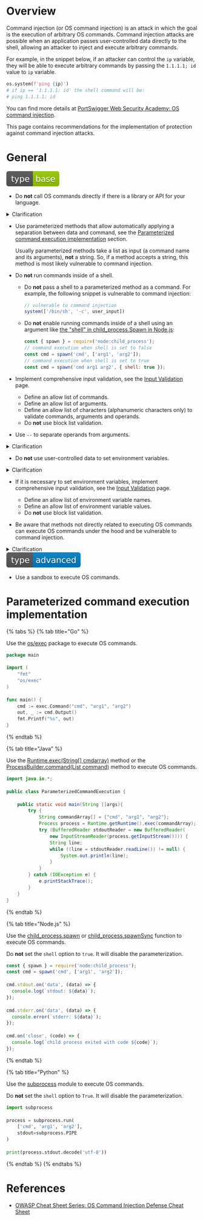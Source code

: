 # Overview

Command injection (or OS command injection) is an attack in which the goal is the execution of arbitrary OS commands. Command injection attacks are possible when an application passes user-controlled data directly to the shell, allowing an attacker to inject and execute arbitrary commands.

For example, in the snippet below, if an attacker can control the `ip` variable, they will be able to execute arbitrary commands by passing the `1.1.1.1; id` value to `ip` variable.

```python
os.system(f'ping {ip}')
# if ip == '1.1.1.1; id' the shell command will be:
# ping 1.1.1.1; id
```

You can find more details at [PortSwigger Web Security Academy: OS command injection](https://portswigger.net/web-security/os-command-injection).

This page contains recommendations for the implementation of protection against command injection attacks.

# General

<div align="left">
<img src="/.gitbook/assets/type-base-icon.svg">
</div>

- Do **not** call OS commands directly if there is a library or API for your language.

<details>
<summary>Clarification</summary>

It is better to use a built-in method to perform the required task than to call an OS command.

For example, use `mkdir(name)` instead of `system('mkdir ${name}')`.
</details>

- Use parameterized methods that allow automatically applying a separation between data and command, see the [Parameterized command execution implementation](#parameterized-command-execution-implementation) section.

    Usually parameterized methods take a list as input (a command name and its arguments), **not** a string. So, if a method accepts a string, this method is most likely vulnerable to command injection.

- Do **not** run commands inside of a shell.

    - Do **not** pass a shell to a parameterized method as a command. For example, the following snippet is vulnerable to command injection:
    
        ```javascript
        // vulnerable to command injection
        system(['/bin/sh', '-c', user_input])
        ```

    - Do **not** enable running commands inside of a shell using an argument like [the "shell" in child_process.Spawn in Node.js](https://nodejs.org/api/child_process.html#child_processspawnsynccommand-args-options):

        ```javascript
        const { spawn } = require('node:child_process');
        // command execution when shell is set to false
        const cmd = spawn('cmd', ['arg1', 'arg2']);
        // command execution when shell is set to true
        const cmd = spawn('cmd arg1 arg2', { shell: true });
        ```

- Implement comprehensive input validation, see the [Input Validation](/Web%20Application/Input%20Validation/README.md) page.

    - Define an allow list of commands.
    - Define an allow list of arguments.
    - Define an allow list of characters (alphanumeric characters only) to validate commands, arguments and operands.
    - Do **not** use block list validation.

- Use `--` to separate operands from arguments.

<details>
<summary>Clarification</summary>

Unfortunately, using parameterized functions for command execution does not protect from the argument injection attack. Depending on the command used, argument injection can provide an attacker with additional leverage, such as a primitive for writing arbitrary files or even executing arbitrary code.

You can find arguments for various commands that can be abused at [Application Security Cheat Sheet: Command Injection - Argument Injection](https://0xn3va.gitbook.io/cheat-sheets/web-application/command-injection/argument-injection).

`--` allows you to explicitly separate operands from arguments. For example, the code in the snippet below takes the data from `user_input` as an argument and the OS command will print the listing of the the current folder.

```javascript
user_input = '-la'
system('ls', user_input)
// => ls -la
```

However, using `--` can help avoid this issue. The code in the snippet below will return an error because `-la` will be treated as a name, not an argument.

```javascript
user_input = '-la'
system('ls', '--', user_input)
// => ls -- -la
// ls: -la: No such file or directory
```
</details>

- Do **not** use user-controlled data to set environment variables.

<details>
<summary>Clarification</summary>

Environment variables can be used to inject commands and execute arbitrary code. You can find a list of dangerous environment variables at [Application Security Cheat Sheet: Command Injection](https://0xn3va.gitbook.io/cheat-sheets/web-application/command-injection).
</details>

- If it is necessary to set environment variables, implement comprehensive input validation, see the [Input Validation](/Web%20Application/Input%20Validation/README.md) page.

    - Define an allow list of environment variable names.
    - Define an allow list of environment variable values.
    - Do **not** use block list validation.

- Be aware that methods not directly related to executing OS commands can execute OS commands under the hood and be vulnerable to command injection.

<details>
<summary>Clarification</summary>

For example, `Kernel.open` is used to open files in Ruby but can be used to execute OS commands:

```ruby
open("| echo 'echo from open'").read()
# => 'echo from open\n
```

You can find a list of dangerous methods at [Application Security Cheat Sheet: Command Injection](https://0xn3va.gitbook.io/cheat-sheets/web-application/command-injection).
</details>

<div align="left">
<img src="/.gitbook/assets/type-advanced-icon.svg">
</div>

- Use a sandbox to execute OS commands.

# Parameterized command execution implementation

{% tabs %}
{% tab title="Go" %}

Use the [os/exec](https://pkg.go.dev/os/exec) package to execute OS commands.

```go
package main

import (
    "fmt"
    "os/exec"
)

func main() {
    cmd := exec.Command("cmd", "arg1", "arg2")
    out, _ := cmd.Output()
    fmt.Printf("%s", out)
}
```
{% endtab %}

{% tab title="Java" %}

Use the [Runtime.exec(String[] cmdarray)](https://docs.oracle.com/javase/8/docs/api/java/lang/Runtime.html) method or the [ProcessBuilder.command(List<String> command)](https://docs.oracle.com/javase/8/docs/api/java/lang/ProcessBuilder.html) method to execute OS commands.

```java
import java.io.*;

public class ParameterizedCommandExecution {

    public static void main(String []args){
        try {
            String commandArray[] = {"cmd", "arg1", "arg2"};
            Process process = Runtime.getRuntime().exec(commandArray);
            try (BufferedReader stdoutReader = new BufferedReader(
                new InputStreamReader(process.getInputStream()))) {
                String line;
                while ((line = stdoutReader.readLine()) != null) {
                    System.out.println(line);
                }
            }
        } catch (IOException e) {
            e.printStackTrace();
        }
    }
}
```
{% endtab %}

{% tab title="Node.js" %}

Use the [child_process.spawn](https://nodejs.org/api/child_process.html#child_processspawncommand-args-options) or [child_process.spawnSync](https://nodejs.org/api/child_process.html#child_processspawnsynccommand-args-options) function to execute OS commands.

Do **not** set the `shell` option to `true`. It will disable the parameterization.

```javascript
const { spawn } = require('node:child_process');
const cmd = spawn('cmd', ['arg1', 'arg2']);

cmd.stdout.on('data', (data) => {
  console.log(`stdout: ${data}`);
});

cmd.stderr.on('data', (data) => {
  console.error(`stderr: ${data}`);
});

cmd.on('close', (code) => {
  console.log(`child process exited with code ${code}`);
});
```
{% endtab %}

{% tab title="Python" %}

Use the [subprocess](https://nodejs.org/api/child_process.html#child_processspawncommand-args-options) module to execute OS commands.

Do **not** set the `shell` option to `True`. It will disable the parameterization.

```python
import subprocess

process = subprocess.run(
    ['cmd', 'arg1', 'arg2'],
    stdout=subprocess.PIPE
)

print(process.stdout.decode('utf-8'))
```
{% endtab %}
{% endtabs %}

# References

- [OWASP Cheat Sheet Series: OS Command Injection Defense Cheat Sheet](https://cheatsheetseries.owasp.org/cheatsheets/OS_Command_Injection_Defense_Cheat_Sheet.html)
